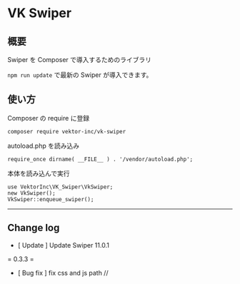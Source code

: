 # VK Swiper

## 概要

Swiper を Composer で導入するためのライブラリ

`npm run update` で最新の Swiper が導入できます。


## 使い方

Composer の require に登録
```
composer require vektor-inc/vk-swiper
```

autoload.php を読み込み
```
require_once dirname( __FILE__ ) . '/vendor/autoload.php';
```

本体を読み込んで実行

```
use VektorInc\VK_Swiper\VkSwiper;
new VkSwiper();
VkSwiper::enqueue_swiper();
```

---

## Change log

* [ Update ] Update Swiper 11.0.1

= 0.3.3 =
* [ Bug fix ] fix css and js path //
